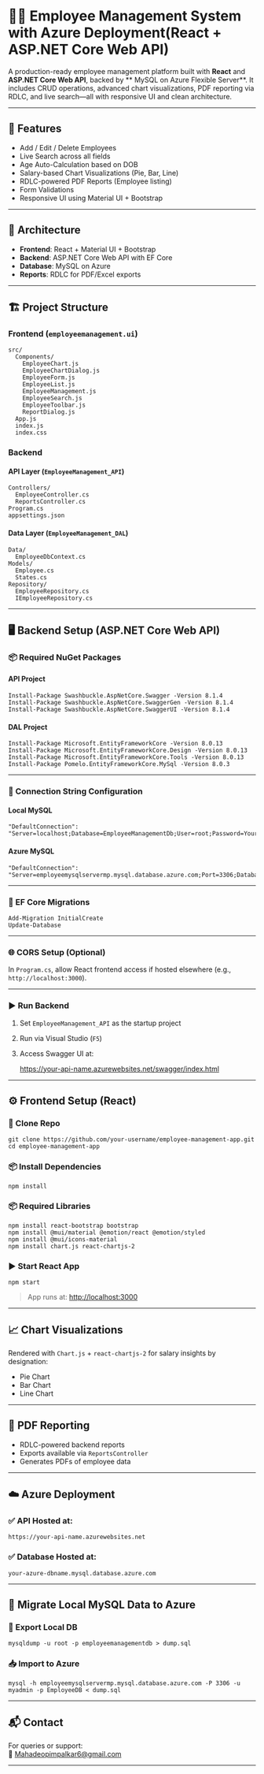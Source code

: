 # 👨‍💼 Employee Management System with Azure Deployment(React + ASP.NET Core Web API)

A production-ready employee management platform built with **React** and **ASP.NET Core Web API**, backed by ** MySQL on Azure Flexible Server**. It includes CRUD operations, advanced chart visualizations, PDF reporting via RDLC, and live search—all with responsive UI and clean architecture.

---

## 🚀 Features

- Add / Edit / Delete Employees
- Live Search across all fields
- Age Auto-Calculation based on DOB
- Salary-based Chart Visualizations (Pie, Bar, Line)
- RDLC-powered PDF Reports (Employee listing)
- Form Validations
- Responsive UI using Material UI + Bootstrap

---

## 🧱 Architecture

- **Frontend**: React + Material UI + Bootstrap  
- **Backend**: ASP.NET Core Web API with EF Core  
- **Database**: MySQL on Azure  
- **Reports**: RDLC for PDF/Excel exports

---

## 🏗️ Project Structure

### Frontend (`employeemanagement.ui`)

    src/
      Components/
        EmployeeChart.js
        EmployeeChartDialog.js
        EmployeeForm.js
        EmployeeList.js
        EmployeeManagement.js
        EmployeeSearch.js
        EmployeeToolbar.js
        ReportDialog.js
      App.js
      index.js
      index.css

### Backend

#### API Layer (`EmployeeManagement_API`)

    Controllers/
      EmployeeController.cs
      ReportsController.cs
    Program.cs
    appsettings.json

#### Data Layer (`EmployeeManagement_DAL`)

    Data/
      EmployeeDbContext.cs
    Models/
      Employee.cs
      States.cs
    Repository/
      EmployeeRepository.cs
      IEmployeeRepository.cs

---

## 🖥️ Backend Setup (ASP.NET Core Web API)

### 📦 Required NuGet Packages

#### API Project

    Install-Package Swashbuckle.AspNetCore.Swagger -Version 8.1.4
    Install-Package Swashbuckle.AspNetCore.SwaggerGen -Version 8.1.4
    Install-Package Swashbuckle.AspNetCore.SwaggerUI -Version 8.1.4

#### DAL Project

    Install-Package Microsoft.EntityFrameworkCore -Version 8.0.13
    Install-Package Microsoft.EntityFrameworkCore.Design -Version 8.0.13
    Install-Package Microsoft.EntityFrameworkCore.Tools -Version 8.0.13
    Install-Package Pomelo.EntityFrameworkCore.MySql -Version 8.0.3

---

### 🔧 Connection String Configuration

#### Local MySQL

    "DefaultConnection": "Server=localhost;Database=EmployeeManagementDb;User=root;Password=YourPassword;"

#### Azure MySQL

    "DefaultConnection": "Server=employeemysqlservermp.mysql.database.azure.com;Port=3306;Database=EmployeeDB;Uid=myadmin;Pwd=Mp@143677;SslMode=Preferred;"

---

### 🧱 EF Core Migrations

    Add-Migration InitialCreate
    Update-Database

---

### 🌐 CORS Setup (Optional)

In `Program.cs`, allow React frontend access if hosted elsewhere (e.g., `http://localhost:3000`).

---

### ▶️ Run Backend

1. Set `EmployeeManagement_API` as the startup project
2. Run via Visual Studio (`F5`)
3. Access Swagger UI at:

    https://your-api-name.azurewebsites.net/swagger/index.html

---

## ⚙️ Frontend Setup (React)

### 📁 Clone Repo

    git clone https://github.com/your-username/employee-management-app.git
    cd employee-management-app

### 📦 Install Dependencies

    npm install

### 📦 Required Libraries

    npm install react-bootstrap bootstrap
    npm install @mui/material @emotion/react @emotion/styled
    npm install @mui/icons-material
    npm install chart.js react-chartjs-2

### ▶️ Start React App

    npm start

> App runs at: [http://localhost:3000](http://localhost:3000)

---

## 📈 Chart Visualizations

Rendered with `Chart.js` + `react-chartjs-2` for salary insights by designation:
- Pie Chart  
- Bar Chart  
- Line Chart  

---

## 🧾 PDF Reporting

- RDLC-powered backend reports
- Exports available via `ReportsController`
- Generates PDFs of employee data

---

## ☁️ Azure Deployment

### ✅ API Hosted at:

    https://your-api-name.azurewebsites.net

### ✅ Database Hosted at:

    your-azure-dbname.mysql.database.azure.com

---

## 🚚 Migrate Local MySQL Data to Azure

### 🔁 Export Local DB

    mysqldump -u root -p employeemanagementdb > dump.sql

### 📥 Import to Azure

    mysql -h employeemysqlservermp.mysql.database.azure.com -P 3306 -u myadmin -p EmployeeDB < dump.sql

---

## 📬 Contact

For queries or support:  
📧 [Mahadeopimpalkar6@gmail.com](mailto:Mahadeopimpalkar6@gmail.com)

---


